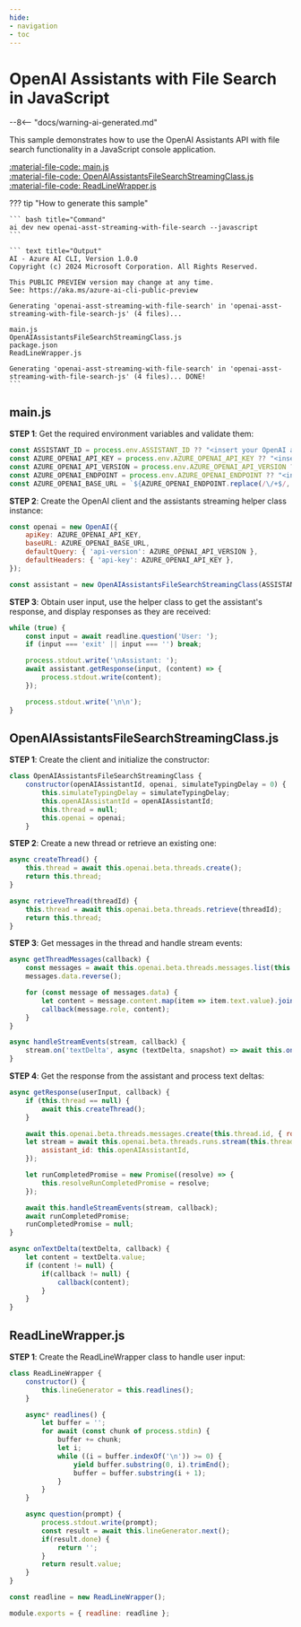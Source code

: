 ```yaml
---
hide:
- navigation
- toc
---
```

# OpenAI Assistants with File Search in JavaScript

--8<-- "docs/warning-ai-generated.md"

This sample demonstrates how to use the OpenAI Assistants API with file search functionality in a JavaScript console application.

[:material-file-code: main.js](https://github.dev/robch/book-of-ai/blob/main/docs/samples/openai-asst-streaming-with-file-search-js/main.js)  
[:material-file-code: OpenAIAssistantsFileSearchStreamingClass.js](https://github.dev/robch/book-of-ai/blob/main/docs/samples/openai-asst-streaming-with-file-search-js/OpenAIAssistantsFileSearchStreamingClass.js)  
[:material-file-code: ReadLineWrapper.js](https://github.dev/robch/book-of-ai/blob/main/docs/samples/openai-asst-streaming-with-file-search-js/ReadLineWrapper.js)  

??? tip "How to generate this sample"

    ``` bash title="Command"
    ai dev new openai-asst-streaming-with-file-search --javascript
    ```

    ``` text title="Output"
    AI - Azure AI CLI, Version 1.0.0
    Copyright (c) 2024 Microsoft Corporation. All Rights Reserved.

    This PUBLIC PREVIEW version may change at any time.
    See: https://aka.ms/azure-ai-cli-public-preview

    Generating 'openai-asst-streaming-with-file-search' in 'openai-asst-streaming-with-file-search-js' (4 files)...

    main.js
    OpenAIAssistantsFileSearchStreamingClass.js
    package.json
    ReadLineWrapper.js

    Generating 'openai-asst-streaming-with-file-search' in 'openai-asst-streaming-with-file-search-js' (4 files)... DONE!
    ```


## main.js

**STEP 1**: Get the required environment variables and validate them:

``` javascript title="main.js"
const ASSISTANT_ID = process.env.ASSISTANT_ID ?? "<insert your OpenAI assistant ID here>";
const AZURE_OPENAI_API_KEY = process.env.AZURE_OPENAI_API_KEY ?? "<insert your Azure OpenAI API key here>";
const AZURE_OPENAI_API_VERSION = process.env.AZURE_OPENAI_API_VERSION ?? "<insert your Azure OpenAI API version here>";
const AZURE_OPENAI_ENDPOINT = process.env.AZURE_OPENAI_ENDPOINT ?? "<insert your Azure OpenAI endpoint here>";
const AZURE_OPENAI_BASE_URL = `${AZURE_OPENAI_ENDPOINT.replace(/\/+$/, '')}/openai`;
```

**STEP 2**: Create the OpenAI client and the assistants streaming helper class instance:

``` javascript title="main.js"
const openai = new OpenAI({
    apiKey: AZURE_OPENAI_API_KEY,
    baseURL: AZURE_OPENAI_BASE_URL,
    defaultQuery: { 'api-version': AZURE_OPENAI_API_VERSION },
    defaultHeaders: { 'api-key': AZURE_OPENAI_API_KEY },
});

const assistant = new OpenAIAssistantsFileSearchStreamingClass(ASSISTANT_ID, openai);
```

**STEP 3**: Obtain user input, use the helper class to get the assistant's response, and display responses as they are received:

``` javascript title="main.js"
while (true) {
    const input = await readline.question('User: ');
    if (input === 'exit' || input === '') break;

    process.stdout.write('\nAssistant: ');
    await assistant.getResponse(input, (content) => {
        process.stdout.write(content);
    });

    process.stdout.write('\n\n');
}
```

## OpenAIAssistantsFileSearchStreamingClass.js

**STEP 1**: Create the client and initialize the constructor:

``` javascript title="OpenAIAssistantsFileSearchStreamingClass.js"
class OpenAIAssistantsFileSearchStreamingClass {
    constructor(openAIAssistantId, openai, simulateTypingDelay = 0) {
        this.simulateTypingDelay = simulateTypingDelay;
        this.openAIAssistantId = openAIAssistantId;
        this.thread = null;
        this.openai = openai;
    }
```

**STEP 2**: Create a new thread or retrieve an existing one:

``` javascript title="OpenAIAssistantsFileSearchStreamingClass.js"
async createThread() {
    this.thread = await this.openai.beta.threads.create();
    return this.thread;
}

async retrieveThread(threadId) {
    this.thread = await this.openai.beta.threads.retrieve(threadId);
    return this.thread;
}
```

**STEP 3**: Get messages in the thread and handle stream events:

``` javascript title="OpenAIAssistantsFileSearchStreamingClass.js"
async getThreadMessages(callback) {
    const messages = await this.openai.beta.threads.messages.list(this.thread.id);
    messages.data.reverse();

    for (const message of messages.data) {
        let content = message.content.map(item => item.text.value).join('') + '\n\n';
        callback(message.role, content);
    }
}

async handleStreamEvents(stream, callback) {
    stream.on('textDelta', async (textDelta, snapshot) => await this.onTextDelta(textDelta, callback));
}
```

**STEP 4**: Get the response from the assistant and process text deltas:

``` javascript title="OpenAIAssistantsFileSearchStreamingClass.js"
async getResponse(userInput, callback) {
    if (this.thread == null) {
        await this.createThread();
    }

    await this.openai.beta.threads.messages.create(this.thread.id, { role: "user", content: userInput });
    let stream = await this.openai.beta.threads.runs.stream(this.thread.id, {
        assistant_id: this.openAIAssistantId,
    });

    let runCompletedPromise = new Promise((resolve) => {
        this.resolveRunCompletedPromise = resolve;
    });

    await this.handleStreamEvents(stream, callback);
    await runCompletedPromise;
    runCompletedPromise = null;
}

async onTextDelta(textDelta, callback) {
    let content = textDelta.value;
    if (content != null) {
        if(callback != null) {
            callback(content);
        }
    }
}
```

## ReadLineWrapper.js

**STEP 1**: Create the ReadLineWrapper class to handle user input:

``` javascript title="ReadLineWrapper.js"
class ReadLineWrapper {
    constructor() {
        this.lineGenerator = this.readlines();
    }

    async* readlines() {
        let buffer = '';
        for await (const chunk of process.stdin) {
            buffer += chunk;
            let i;
            while ((i = buffer.indexOf('\n')) >= 0) {
                yield buffer.substring(0, i).trimEnd();
                buffer = buffer.substring(i + 1);
            }
        }
    }

    async question(prompt) {
        process.stdout.write(prompt);
        const result = await this.lineGenerator.next();
        if(result.done) {
            return '';
        }
        return result.value;
    }
}

const readline = new ReadLineWrapper();

module.exports = { readline: readline };
```